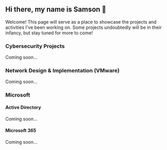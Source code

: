 ## Hi there, my name is Samson 👋

<!--
**okaisx/okaisx** is a ✨ _special_ ✨ repository because its `README.md` (this file) appears on your GitHub profile.

Here are some ideas to get you started:

- 🔭 I’m currently working on ...
- 🌱 I’m currently learning ...
- 👯 I’m looking to collaborate on ...
- 🤔 I’m looking for help with ...
- 💬 Ask me about ...
- 📫 How to reach me: ...
- 😄 Pronouns: ...
- ⚡ Fun fact: ...
-->

Welcome! This page will serve as a place to showcase the projects and activities I've been working on. Some projects undoubtedly will be in their infancy, but stay tuned for more to come!

### Cybersecurity Projects

Coming soon...

### Network Design & Implementation (VMware)

Coming soon...


### Microsoft

#### Active Directory

Coming soon...

#### Microsoft 365

Coming soon...